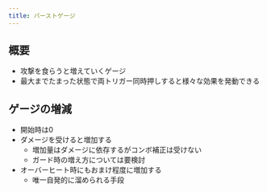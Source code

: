 ```yaml
---
title: バーストゲージ
---
```


## 概要
* 攻撃を食らうと増えていくゲージ
* 最大までたまった状態で両トリガー同時押しすると様々な効果を発動できる

## ゲージの増減
* 開始時は0
* ダメージを受けると増加する
    * 増加量はダメージに依存するがコンボ補正は受けない
    * ガード時の増え方については要検討
* オーバーヒート時にもおまけ程度に増加する
    * 唯一自発的に溜められる手段